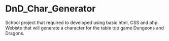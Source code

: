 # DnD_Char_Generator
School project that required to developed using basic html, CSS and php. Webiste that will generate a character for the table top game Dungeons and Dragons.
